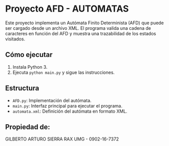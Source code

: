# Proyecto AFD - AUTOMATAS

Este proyecto implementa un Autómata Finito Determinista (AFD) que puede ser cargado desde un archivo XML. El programa valida una cadena de caracteres en función del AFD y muestra una trazabilidad de los estados visitados.

## Cómo ejecutar

1. Instala Python 3.
2. Ejecuta `python main.py` y sigue las instrucciones.

## Estructura

- `AFD.py`: Implementación del autómata.
- `main.py`: Interfaz principal para ejecutar el programa.
- `automata.xml`: Definición del autómata en formato XML.


## Propiedad de:
GILBERTO ARTURO SIERRA RAX 
UMG - 0902-16-7372
